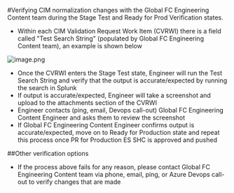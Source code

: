 #Verifying CIM normalization changes with the Global FC Engineering Content team during the Stage Test and Ready for Prod Verification states. 
 
- Within each CIM Validation Request Work Item (CVRWI) there is a field called "Test Search String" (populated by Global FC Engineering Content team), an example is shown below

![image.png](/.attachments/image-9e14ba8d-068f-4462-9471-f6478f30a5b1.png)

- Once the CVRWI enters the Stage Test state, Engineer will run the Test Search String and verify that the output is accurate/expected by running the search in Splunk
- If output is accurate/expected, Engineer will take a screenshot and upload to the attachments section of the CVRWI
- Engineer contacts (ping, email, Devops call-out) Global FC Engineering Content Engineer and asks them to review the screenshot
- If Global FC Engineering Content Engineer confirms output is accurate/expected, move on to Ready for Production state and repeat this process once PR for Production ES SHC is approved and pushed

##Other verification options
- If the process above fails for any reason, please contact Global FC Engineering Content team via phone, email, ping, or Azure Devops call-out to verify changes that are made